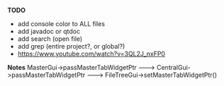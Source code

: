 **TODO**
- add console color to ALL files
- add javadoc or qtdoc
- add search (open file)
- add grep (entire project?, or global?)
- https://www.youtube.com/watch?v=3QL2J_nxFP0

**Notes**
MasterGui->passMasterTabWidgetPtr ---> CentralGui->passMasterTabWidgetPtr ---> FileTreeGui->setMasterTabWidgetPtr()

